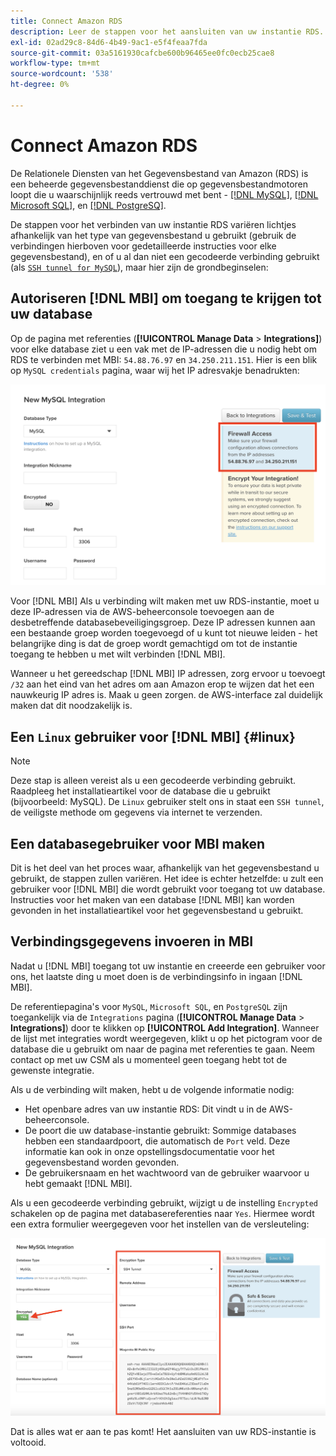 ```yaml
---
title: Connect Amazon RDS
description: Leer de stappen voor het aansluiten van uw instantie RDS.
exl-id: 02ad29c8-84d6-4b49-9ac1-e5f4feaa7fda
source-git-commit: 03a5161930cafcbe600b96465ee0fc0ecb25cae8
workflow-type: tm+mt
source-wordcount: '538'
ht-degree: 0%

---
```


# Connect Amazon RDS

De Relationele Diensten van het Gegevensbestand van Amazon (RDS) is een beheerde gegevensbestanddienst die op gegevensbestandmotoren loopt die u waarschijnlijk reeds vertrouwd met bent - [[!DNL MySQL]](../integrations/mysql-via-a-direct-connection.md), [[!DNL Microsoft SQL]](../integrations/microsoft-sql-server.md), en [[!DNL PostgreSQ]](../integrations/postgresql.md).

De stappen voor het verbinden van uw instantie RDS variëren lichtjes afhankelijk van het type van gegevensbestand u gebruikt (gebruik de verbindingen hierboven voor gedetailleerde instructies voor elke gegevensbestand), en of u al dan niet een gecodeerde verbinding gebruikt (als [`SSH tunnel for MySQL`](../integrations/mysql-via-ssh-tunnel.md)), maar hier zijn de grondbeginselen:

## Autoriseren [!DNL MBI] om toegang te krijgen tot uw database

Op de pagina met referenties (**[!UICONTROL Manage Data** > **Integrations]**) voor elke database ziet u een vak met de IP-adressen die u nodig hebt om RDS te verbinden met MBI: `54.88.76.97` en `34.250.211.151`. Hier is een blik op `MySQL credentials` pagina, waar wij het IP adresvakje benadrukten:

![](../../../assets/RDS_IP.png)

Voor [!DNL MBI] Als u verbinding wilt maken met uw RDS-instantie, moet u deze IP-adressen via de AWS-beheerconsole toevoegen aan de desbetreffende databasebeveiligingsgroep. Deze IP adressen kunnen aan een bestaande groep worden toegevoegd of u kunt tot nieuwe leiden - het belangrijke ding is dat de groep wordt gemachtigd om tot de instantie toegang te hebben u met wilt verbinden [!DNL MBI].

Wanneer u het gereedschap [!DNL MBI] IP adressen, zorg ervoor u toevoegt `/32` aan het eind van het adres om aan Amazon erop te wijzen dat het een nauwkeurig IP adres is. Maak u geen zorgen. de AWS-interface zal duidelijk maken dat dit noodzakelijk is.

## Een `Linux` gebruiker voor [!DNL MBI] {#linux}

>[!NOTE]
>
>Deze stap is alleen vereist als u een gecodeerde verbinding gebruikt. Raadpleeg het installatieartikel voor de database die u gebruikt (bijvoorbeeld: MySQL). De `Linux` gebruiker stelt ons in staat een `SSH tunnel`, de veiligste methode om gegevens via internet te verzenden.

## Een databasegebruiker voor MBI maken

Dit is het deel van het proces waar, afhankelijk van het gegevensbestand u gebruikt, de stappen zullen variëren. Het idee is echter hetzelfde: u zult een gebruiker voor [!DNL MBI] die wordt gebruikt voor toegang tot uw database. Instructies voor het maken van een database [!DNL MBI] kan worden gevonden in het installatieartikel voor het gegevensbestand u gebruikt.

## Verbindingsgegevens invoeren in MBI

Nadat u [!DNL MBI] toegang tot uw instantie en creeerde een gebruiker voor ons, het laatste ding u moet doen is de verbindingsinfo in ingaan [!DNL MBI].

De referentiepagina&#39;s voor `MySQL`, `Microsoft SQL`, en `PostgreSQL` zijn toegankelijk via de `Integrations` pagina (**[!UICONTROL Manage Data** > **Integrations]**) door te klikken op **[!UICONTROL Add Integration]**. Wanneer de lijst met integraties wordt weergegeven, klikt u op het pictogram voor de database die u gebruikt om naar de pagina met referenties te gaan. Neem contact op met uw CSM als u momenteel geen toegang hebt tot de gewenste integratie.

Als u de verbinding wilt maken, hebt u de volgende informatie nodig:

* Het openbare adres van uw instantie RDS: Dit vindt u in de AWS-beheerconsole.
* De poort die uw database-instantie gebruikt: Sommige databases hebben een standaardpoort, die automatisch de `Port` veld. Deze informatie kan ook in onze opstellingsdocumentatie voor het gegevensbestand worden gevonden.
* De gebruikersnaam en het wachtwoord van de gebruiker waarvoor u hebt gemaakt [!DNL MBI].

Als u een gecodeerde verbinding gebruikt, wijzigt u de instelling `Encrypted` schakelen op de pagina met databasereferenties naar `Yes`. Hiermee wordt een extra formulier weergegeven voor het instellen van de versleuteling:

![](../../../assets/sql-integration-encrypted-yes.png)

Dat is alles wat er aan te pas komt! Het aansluiten van uw RDS-instantie is voltooid.
